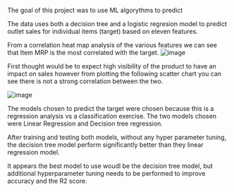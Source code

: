 The goal of this project was to use ML algorythms to predict 



The data uses both a decision tree and a logistic regresion model to predict outlet sales for individual items (target) based on eleven features. 

From a correlation heat map analysis of the various features we can see that Item MRP is the most correlated with the target. 
![image](https://user-images.githubusercontent.com/111142792/199847340-539e7c76-f494-44da-82ad-7e4bba84d1ae.png)

First thought would be to expect high visibility of the product to have an impact on sales however from plotting the following scatter chart you can see there is not a strong correlation between the two. 

![image](https://user-images.githubusercontent.com/111142792/199847868-38fbb372-b58b-4c28-b935-eac16d9e6567.png)

The models chosen to predict the target were chosen because this is a regression analysis vs a classification exercise. The two models chosen were Linear Regression and Decision tree regression. 

After training and testing both models, without any hyper parameter tuning, the decision tree model perform significantly better than they linear regression model. 

It appears the best model to use woudl be the decision tree model, but additional hyperparameter tuning needs to be performed to improve accuracy and the R2 score. 
